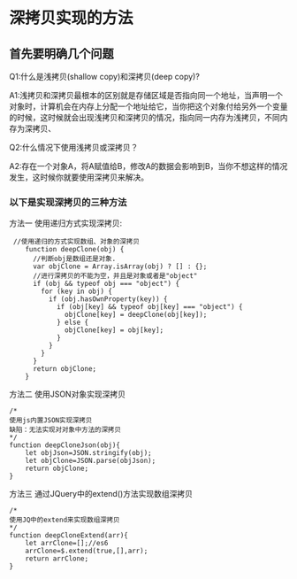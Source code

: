 # 深拷贝实现的方法

## 首先要明确几个问题 ##

Q1:什么是浅拷贝(shallow copy)和深拷贝(deep copy)?

A1:浅拷贝和深拷贝最根本的区别就是存储区域是否指向同一个地址，当声明一个对象时，计算机会在内存上分配一个地址给它，当你把这个对象付给另外一个变量的时候，这时候就会出现浅拷贝和深拷贝的情况，指向同一内存为浅拷贝，不同内存为深拷贝、

Q2:什么情况下使用浅拷贝或深拷贝？

A2:存在一个对象A，将A赋值给B，修改A的数据会影响到B，当你不想这样的情况发生，这时候你就要使用深拷贝来解决。

### 以下是实现深拷贝的三种方法

方法一 使用递归方式实现深拷贝:

```
 //使用递归的方式实现数组、对象的深拷贝
    function deepClone(obj) {
      //判断obj是数组还是对象.
      var objClone = Array.isArray(obj) ? [] : {};
      //进行深拷贝的不能为空，并且是对象或者是"object"
      if (obj && typeof obj === "object") {
        for (key in obj) {
          if (obj.hasOwnProperty(key)) {
            if (obj[key] && typeof obj[key] === "object") {
              objClone[key] = deepClone(obj[key]);
            } else {
              objClone[key] = obj[key];
            }
          }
        }
      }
      return objClone;
    }
```

方法二 使用JSON对象实现深拷贝

```
/*
使用js内置JSON实现深拷贝
缺陷：无法实现对对象中方法的深拷贝
*/
function deepCloneJson(obj){
    let objJson=JSON.stringify(obj);
    let objClone=JSON.parse(objJson);
    return objClone;
}

```
方法三 通过JQuery中的extend()方法实现数组深拷贝

```
/*
使用JQ中的extend来实现数组深拷贝
*/
function deepCloneExtend(arr){
    let arrClone=[];//es6 
    arrClone=$.extend(true,[],arr);
    return arrClone;
}

```
